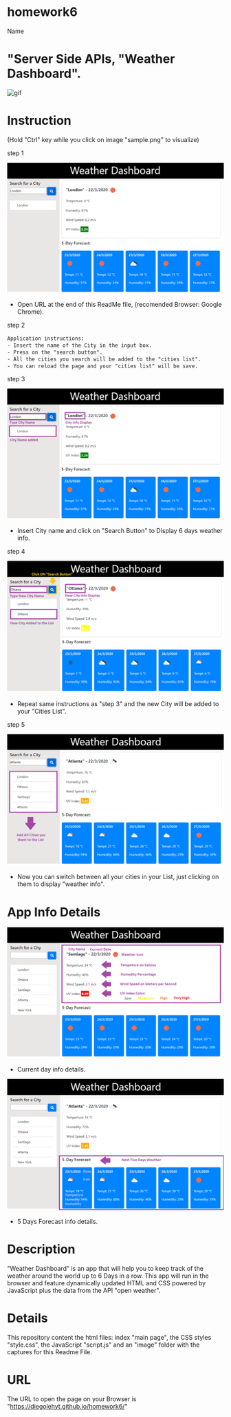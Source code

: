 # homework6
Name

# "Server Side APIs, "Weather Dashboard".

![gif](https://gyazo.com/5fa6ec4500202c4e243bcb770799431d)


# Instruction 
(Hold "Ctrl" key while you click on image "sample.png" to visualize)

  step 1

  ![Main Page](images/1.png)

  - Open URL at the end of this ReadMe file, (recomended Browser: Google Chrome).

  step 2

    Application instructions:
    - Insert the name of the City in the input box.
    - Press on the "search button".
    - All the cities you search will be added to the "cities list".
    - You can reload the page and your "cities list" will be save.

  step 3

  ![insert city](images/2.png)

  - Insert City name and click on "Search Button" to Display 6 days weather info.

  step 4

  ![add city](images/3.png)

  - Repeat same instructions as "step 3" and the new City will be added to your "Cities List".

  step 5

  ![Cities list buttons](images/4.png)

  - Now you can switch between all your cities in your List, just clicking on them to display "weather info".


# App Info Details

  ![Current Day Info](images/5.png)

  - Current day info details.



  ![5 days forecast](images/6.png)

  - 5 Days Forecast info details.

  

# Description

"Weather Dashboard" is an app that will help you to keep track of the weather around the world up to 6 Days in a row. This app will run in the browser and feature dynamically updated HTML and CSS powered by JavaScript plus the data from the API "open weather".


# Details

This repository content the html files: index "main page", the CSS styles "style.css", the JavaScript "script.js" and an "image" folder with the captures for this Readme File.


# URL 

The URL to open the page on your Browser is "https://diegolehyt.github.io/homework6/"